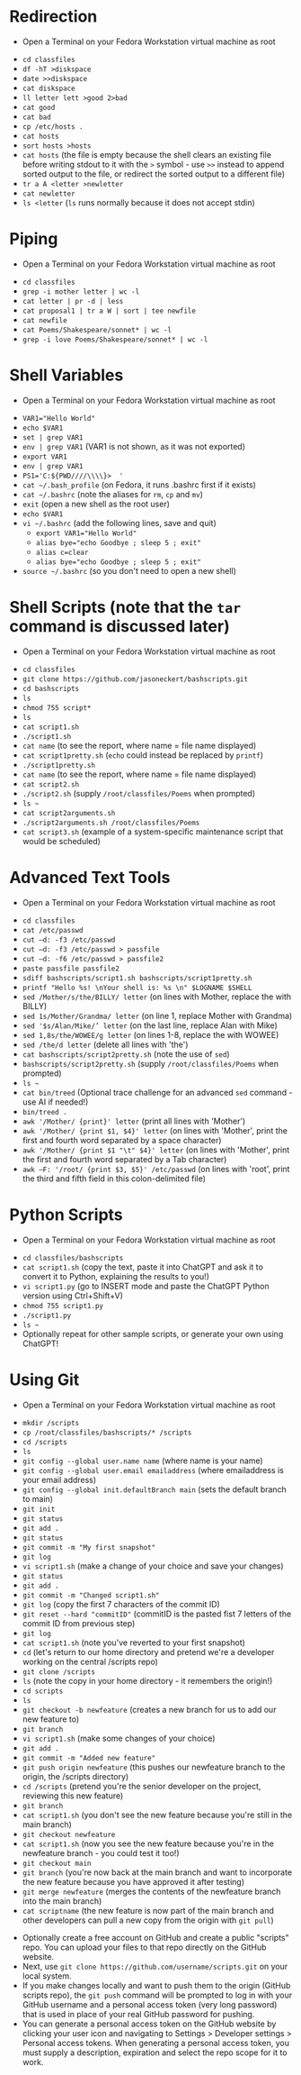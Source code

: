 # Redirection
   * Open a Terminal on your Fedora Workstation virtual machine as root
   - `cd classfiles`
   - `df -hT >diskspace` 
   - `date >>diskspace`
   - `cat diskspace`
   - `ll letter lett >good 2>bad`
   - `cat good`
   - `cat bad`
   - `cp /etc/hosts .`
   - `cat hosts`
   - `sort hosts >hosts`
   - `cat hosts` (the file is empty because the shell clears an existing file before writing stdout to it with the `>` symbol - use `>>` instead to append sorted output to the file, or redirect the sorted output to a different file)
   - `tr a A <letter >newletter`
   - `cat newletter`
   - `ls <letter` (`ls` runs normally because it does not accept stdin)

# Piping
   * Open a Terminal on your Fedora Workstation virtual machine as root
   - `cd classfiles`
   - `grep -i mother letter | wc -l`
   - `cat letter | pr -d | less`
   - `cat proposal1 | tr a W | sort | tee newfile`
   - `cat newfile`
   - `cat Poems/Shakespeare/sonnet* | wc -l`
   - `grep -i love Poems/Shakespeare/sonnet* | wc -l`

# Shell Variables
   * Open a Terminal on your Fedora Workstation virtual machine as root
   - `VAR1="Hello World"`
   - `echo $VAR1`
   - `set | grep VAR1`
   - `env | grep VAR1` (VAR1 is not shown, as it was not exported)
   - `export VAR1`
   - `env | grep VAR1`
   - `PS1='C:${PWD////\\\\}>  '` 
   - `cat ~/.bash_profile` (on Fedora, it runs .bashrc first if it exists)
   - `cat ~/.bashrc` (note the aliases for `rm`, `cp` and `mv`)
   - `exit` (open a new shell as the root user)
   - `echo $VAR1`
   - `vi ~/.bashrc` (add the following lines, save and quit)
     - `export VAR1="Hello World"`
     - `alias bye="echo Goodbye ; sleep 5 ; exit"`
     - `alias c=clear`
     - `alias bye="echo Goodbye ; sleep 5 ; exit"`
   - `source ~/.bashrc` (so you don't need to open a new shell)

# Shell Scripts (note that the `tar` command is discussed later)
   * Open a Terminal on your Fedora Workstation virtual machine as root
   - `cd classfiles`
   - `git clone https://github.com/jasoneckert/bashscripts.git`
   - `cd bashscripts`
   - `ls`
   - `chmod 755 script*`
   - `ls`
   - `cat script1.sh`
   - `./script1.sh` 
   - `cat name` (to see the report, where name = file name displayed)
   - `cat script1pretty.sh` (`echo` could instead be replaced by `printf`)
   - `./script1pretty.sh`
   - `cat name` (to see the report, where name = file name displayed)
   - `cat script2.sh`
   - `./script2.sh` (supply `/root/classfiles/Poems` when prompted)
   - `ls ~`
   - `cat script2arguments.sh`
   - `./script2arguments.sh /root/classfiles/Poems`
   - `cat script3.sh` (example of a system-specific maintenance script that would be scheduled)
   
# Advanced Text Tools
   * Open a Terminal on your Fedora Workstation virtual machine as root
   - `cd classfiles`
   - `cat /etc/passwd`        
   - `cut –d: -f3 /etc/passwd`		
   - `cut –d: -f3 /etc/passwd > passfile`
   - `cut –d: -f6 /etc/passwd > passfile2`
   - `paste passfile passfile2`	
   - `sdiff bashscripts/script1.sh bashscripts/script1pretty.sh`
   - `printf "Hello %s! \nYour shell is: %s \n" $LOGNAME $SHELL` 
   - `sed /Mother/s/the/BILLY/ letter` (on lines with Mother, replace the with BILLY)
   - `sed 1s/Mother/Grandma/ letter` (on line 1, replace Mother with Grandma)		
   - `sed '$s/Alan/Mike/’ letter` (on the last line, replace Alan with Mike)		
   - `sed 1,8s/the/WOWEE/g letter` (on lines 1-8, replace the with WOWEE)
   - `sed /the/d letter` (delete all lines with 'the')
   - `cat bashscripts/script2pretty.sh` (note the use of `sed`)
   - `bashscripts/script2pretty.sh` (supply `/root/classfiles/Poems` when prompted)
   - `ls ~`
   - `cat bin/treed` (Optional trace challenge for an advanced `sed` command - use AI if needed!)
   - `bin/treed .`
   - `awk '/Mother/ {print}' letter` (print all lines with 'Mother')
   - `awk '/Mother/ {print $1, $4}' letter`	(on lines with 'Mother', print the first and fourth word separated by a space character)
   - `awk '/Mother/ {print $1 "\t" $4}' letter` (on lines with 'Mother', print the first and fourth word separated by a Tab character)
   - `awk –F: '/root/ {print $3, $5}' /etc/passwd` (on lines with 'root', print the third and fifth field in this colon-delimited file)
   
# Python Scripts 
   * Open a Terminal on your Fedora Workstation virtual machine as root
   - `cd classfiles/bashscripts`
   - `cat script1.sh` (copy the text, paste it into ChatGPT and ask it to convert it to Python, explaining the results to you!)
   - `vi script1.py` (go to INSERT mode and paste the ChatGPT Python version using Ctrl+Shift+V)
   - `chmod 755 script1.py`
   - `./script1.py` 
   - `ls ~`
   - Optionally repeat for other sample scripts, or generate your own using ChatGPT!
   
# Using Git
   * Open a Terminal on your Fedora Workstation virtual machine as root
   - `mkdir /scripts`
   - `cp /root/classfiles/bashscripts/* /scripts`
   - `cd /scripts`
   - `ls`
   - `git config --global user.name name` (where name is your name)
   - `git config --global user.email emailaddress` (where emailaddress is your email address)
   - `git config --global init.defaultBranch main` (sets the default branch to main)
   - `git init`
   - `git status`
   - `git add .`
   - `git status`
   - `git commit -m "My first snapshot"`
   - `git log`
   - `vi script1.sh` (make a change of your choice and save your changes)
   - `git status`
   - `git add .`
   - `git commit -m "Changed script1.sh"`
   - `git log` (copy the first 7 characters of the commit ID)
   - `git reset --hard "commitID"` (commitID is the pasted fist 7 letters of the commit ID from previous step)
   - `git log`
   - `cat script1.sh` (note you've reverted to your first snapshot)
   - `cd` (let's return to our home directory and pretend we're a developer working on the central /scripts repo)
   - `git clone /scripts`
   - `ls` (note the copy in your home directory - it remembers the origin!)
   - `cd scripts`
   - `ls`
   - `git checkout -b newfeature` (creates a new branch for us to add our new feature to)
   - `git branch`
   - `vi script1.sh` (make some changes of your choice)
   - `git add .`
   - `git commit -m "Added new feature"`
   - `git push origin newfeature` (this pushes our newfeature branch to the origin, the /scripts directory)
   - `cd /scripts` (pretend you're the senior developer on the project, reviewing this new feature)
   - `git branch`
   - `cat script1.sh` (you don't see the new feature because you're still in the main branch)
   - `git checkout newfeature`
   - `cat script1.sh` (now you see the new feature because you're in the newfeature branch - you could test it too!)
   - `git checkout main`
   - `git branch` (you're now back at the main branch and want to incorporate the new feature because you have approved it after testing)
   - `git merge newfeature` (merges the contents of the newfeature branch into the main branch)
   - `cat scriptname` (the new feature is now part of the main branch and other developers can pull a new copy from the origin with `git pull`)
   * Optionally create a free account on GitHub and create a public "scripts" repo. You can upload your files to that repo directly on the GitHub website. 
   * Next, use `git clone https://github.com/username/scripts.git` on your local system. 
   * If you make changes locally and want to push them to the origin (GitHub scripts repo), the `git push` command will be prompted to log in with your GitHub username and a personal access token (very long password) that is used in place of your real GitHub password for pushing. 
   * You can generate a personal access token on the GitHub website by clicking your user icon and navigating to Settings > Developer settings > Personal access tokens. When generating a personal access token, you must supply a description, expiration and select the repo scope for it to work. 
